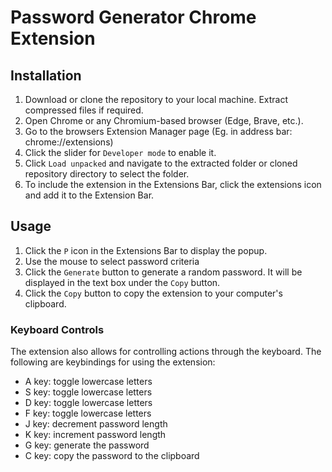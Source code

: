 # Password Generator Chrome Extension

## Installation

1. Download or clone the repository to your local machine. Extract compressed files if required.
2. Open Chrome or any Chromium-based browser (Edge, Brave, etc.).
3. Go to the browsers Extension Manager page (Eg. in address bar: chrome://extensions)
4. Click the slider for `Developer mode` to enable it.
5. Click `Load unpacked` and navigate to the extracted folder or cloned repository directory to select the folder.
6. To include the extension in the Extensions Bar, click the extensions icon and add it to the Extension Bar.

## Usage

1. Click the `P` icon in the Extensions Bar to display the popup.
2. Use the mouse to select password criteria
3. Click the `Generate` button to generate a random password. It will be displayed in the text box under the `Copy` button.
4. Click the `Copy` button to copy the extension to your computer's clipboard.

### Keyboard Controls

The extension also allows for controlling actions through the keyboard. The following are keybindings for using the extension:

- A key: toggle lowercase letters
- S key: toggle lowercase letters
- D key: toggle lowercase letters
- F key: toggle lowercase letters
- J key: decrement password length
- K key: increment password length
- G key: generate the password
- C key: copy the password to the clipboard
